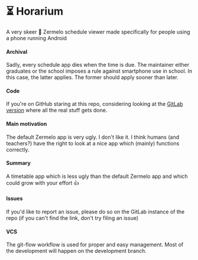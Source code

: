 :hourglass_flowing_sand: Horarium
========
A very skeer :mega: Zermelo schedule viewer made specifically for people using a phone running Android

#### Archival
Sadly, every schedule app dies when the time is due. The maintainer either graduates or the school imposes a rule against smartphone use in school.
In this case, the latter applies. The former should apply sooner than later.

#### Code
If you're on GitHub staring at this repo, considering looking at the [GitLab version](https://gitlab.com/rutgerbrf/horarium) where all the real stuff gets done.

#### Main motivation
The default Zermelo app is very ugly. I don't like it. I think humans (and teachers?) have the right to look at a nice app which (mainly) functions correctly.

#### Summary
A timetable app which is less ugly than the default Zermelo app and which could grow with your effort :+1:

#### Issues
If you'd like to report an issue, please do so on the GitLab instance of the repo (if you can't find the link, don't try filing an issue)

#### VCS
The git-flow workflow is used for proper and easy management. Most of the development will happen on the development branch.
